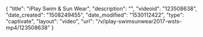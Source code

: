 {
    "title": "iPlay Swim & Sun Wear",
    "description": "",
    "videoid": "123508638",
    "date_created": "1508249455",
    "date_modified": "1530112422",
    "type": "captivate",
    "layout": "video",
    "url": "\/v\/iplay-swimsunwear2017-wsts-mp4\/123508638"
}